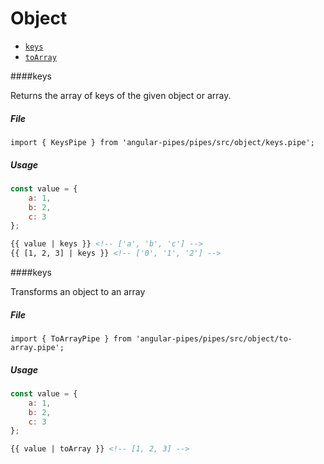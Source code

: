 # Object

* [`keys`](#keys)
* [`toArray`](#toArray)


####keys

Returns the array of keys of the given object or array.

##### File

```
import { KeysPipe } from 'angular-pipes/pipes/src/object/keys.pipe';
```

##### Usage

```javascript
const value = {
    a: 1,
    b: 2,
    c: 3
};

```

```html
{{ value | keys }} <!-- ['a', 'b', 'c'] -->
{{ [1, 2, 3] | keys }} <!-- ['0', '1', '2'] -->
```

####keys

Transforms an object to an array

##### File

```
import { ToArrayPipe } from 'angular-pipes/pipes/src/object/to-array.pipe';
```

##### Usage

```javascript
const value = {
    a: 1,
    b: 2,
    c: 3
};

```

```html
{{ value | toArray }} <!-- [1, 2, 3] -->
```
